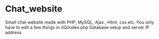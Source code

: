 # Chat_website
Small chat website made with PHP, MySQL, Ajax , Html, css etc. 
You only have to edit a few things in /iQ/index.php Database setup and server IP address
